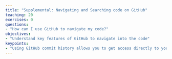 ```yaml
---
title: "Supplemental: Navigating and Searching code on GitHub"
teaching: 20
exercises: 0
questions:
- "How can I use GitHub to navigate my code?"
objectives:
- "Understand key features of GitHub to navigate into the code"
keypoints:
- "Using GitHub commit history allows you to get access directly to your code."
---
```

